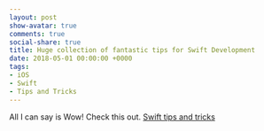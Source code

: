 ```yaml
---
layout: post
show-avatar: true
comments: true
social-share: true
title: Huge collection of fantastic tips for Swift Development
date: 2018-05-01 00:00:00 +0000
tags:
- iOS
- Swift
- Tips and Tricks
---
```

All I can say is Wow!  Check this out.  [Swift tips and tricks](https://github.com/JohnSundell/SwiftTips?utm_campaign=Revue%20newsletter&utm_medium=Newsletter&utm_source=Swiftly%20Curated)